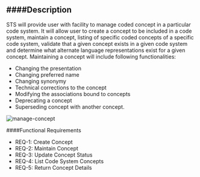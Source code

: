 ####Description
--------------
STS will provide user with facility to manage coded concept in a particular code system. It will allow user to create a concept to be included in a code system, maintain a concept, listing of specific coded concepts of a specific code system, validate that a given concept exists in a given code system and determine what alternate language representations exist for a given concept. Maintaining a concept will include following functionalities:
* Changing the presentation 
* Changing preferred name 
* Changing synonymy
* Technical corrections to the concept
* Modifying the associations bound to concepts
* Deprecating a concept
* Superseding concept with another concept.

![manage-concept](https://f.cloud.github.com/assets/4283040/1260195/6144bb66-2c04-11e3-8d61-3b17ef06ae90.PNG)

####Functional Requirements
* REQ-1: 	Create Concept
* REQ-2:	Maintain Concept
* REQ-3: 	Update Concept Status
* REQ-4:	List Code System Concepts
* REQ-5:	Return Concept Details
